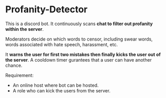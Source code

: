 # Profanity-Detector

This is a discord bot. It continuously scans **chat to filter out profanity within the server**.

Moderators decide on which words to censor, including swear words, words associated with hate speech, harassment, etc.

It **warns the user for first two mistakes then finally kicks the user out of the server**.
A cooldown timer gurantees that a user can have another chance.

Requirement:
- An online host where bot can be hosted.
- A role who can kick the users from the server.
